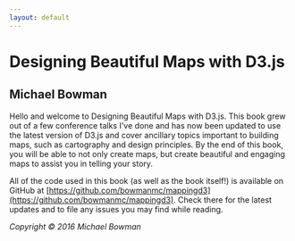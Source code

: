 ```yaml
---
layout: default
---
```


# Designing Beautiful Maps with D3.js

## Michael Bowman

Hello and welcome to Designing Beautiful Maps with D3.js. This book grew out of
a few conference talks I've done and has now been updated to use the latest
version of D3.js and cover ancillary topics important to building maps, such as
cartography and design principles. By the end of this book, you will be able to
not only create maps, but create beautiful and engaging maps to assist you in
telling your story.

All of the code used in this book (as well as the book itself!) is available
on GitHub at [https://github.com/bowmanmc/mappingd3](https://github.com/bowmanmc/mappingd3).
Check there for the latest updates and to file any issues you may find while
reading.


*Copyright &copy; 2016 Michael Bowman*
